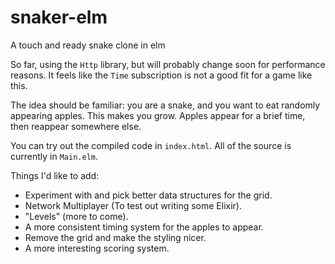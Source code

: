 # snaker-elm
A touch and ready snake clone in elm

So far, using the `Http` library, but will probably change soon for performance reasons. It feels like the `Time` subscription is not a good fit for a game like this.

The idea should be familiar: you are a snake, and you want to eat randomly appearing apples. This makes you grow. Apples appear for a brief time, then reappear somewhere else.

You can try out the compiled code in `index.html`. All of the source is currently in `Main.elm`.

Things I'd like to add:

* Experiment with and pick better data structures for the grid.
* Network Multiplayer (To test out writing some Elixir).
* "Levels" (more to come).
* A more consistent timing system for the apples to appear.
* Remove the grid and make the styling nicer.
* A more interesting scoring system.
